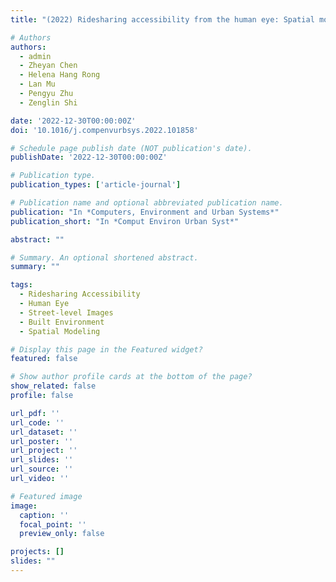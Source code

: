 ```yaml
---
title: "(2022) Ridesharing accessibility from the human eye: Spatial modeling of built environment with street-level images. Computers, Environment and Urban Systems, 97, 101858"

# Authors
authors:
  - admin
  - Zheyan Chen
  - Helena Hang Rong
  - Lan Mu
  - Pengyu Zhu
  - Zenglin Shi

date: '2022-12-30T00:00:00Z'
doi: '10.1016/j.compenvurbsys.2022.101858'

# Schedule page publish date (NOT publication's date).
publishDate: '2022-12-30T00:00:00Z'

# Publication type.
publication_types: ['article-journal']

# Publication name and optional abbreviated publication name.
publication: "In *Computers, Environment and Urban Systems*"
publication_short: "In *Comput Environ Urban Syst*"

abstract: ""

# Summary. An optional shortened abstract.
summary: ""

tags:
  - Ridesharing Accessibility
  - Human Eye
  - Street-level Images
  - Built Environment
  - Spatial Modeling

# Display this page in the Featured widget?
featured: false

# Show author profile cards at the bottom of the page?
show_related: false
profile: false

url_pdf: ''
url_code: ''
url_dataset: ''
url_poster: ''
url_project: ''
url_slides: ''
url_source: ''
url_video: ''

# Featured image
image:
  caption: ''
  focal_point: ''
  preview_only: false

projects: []
slides: ""
---
```

